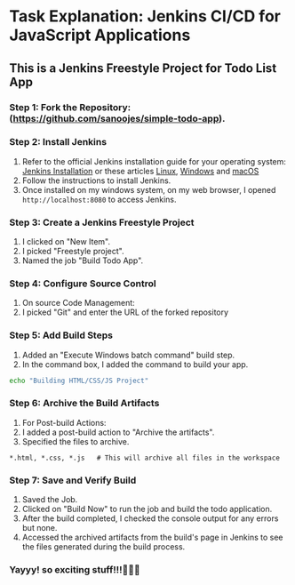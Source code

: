 # Task Explanation: Jenkins CI/CD for JavaScript Applications

## This is a Jenkins Freestyle Project for Todo List App 

### Step 1: Fork the Repository: (https://github.com/sanoojes/simple-todo-app).


### Step 2: Install Jenkins
1. Refer to the official Jenkins installation guide for your operating system: [Jenkins Installation](https://www.jenkins.io/doc/book/installing/) or these articles  [Linux](https://www.digitalocean.com/community/tutorial-collections/how-to-install-jenkins), [Windows](https://phoenixnap.com/kb/install-jenkins-on-windows) and [macOS](https://www.jenkins.io/download/lts/macos/) 
2. Follow the instructions to install Jenkins.
3. Once installed on my windows system, on my web browser, I opened `http://localhost:8080` to access Jenkins.
   
### Step 3: Create a Jenkins Freestyle Project
1. I clicked on "New Item".
2. I picked "Freestyle project".
3. Named the job "Build Todo App".
   
### Step 4: Configure Source Control
1. On source Code Management:
2. I picked "Git" and enter the URL of the forked repository

### Step 5: Add Build Steps
1. Added an "Execute Windows batch command" build step.
2. In the command box, I added the command to build your app.

```bash
echo "Building HTML/CSS/JS Project"
```
### Step 6: Archive the Build Artifacts
1. For Post-build Actions:
2. I added a post-build action to "Archive the artifacts".
3. Specified the files to archive. 
```plaintext
*.html, *.css, *.js   # This will archive all files in the workspace
```
### Step 7: Save and Verify Build
1. Saved the Job.
2. Clicked on "Build Now" to run the job and build the todo application.
3. After the build completed, I checked the console output for any errors but none.
4. Accessed the archived artifacts from the build's page in Jenkins to see the files generated during the build process.



### Yayyy! so exciting stuff!!!💪🏽🚀
